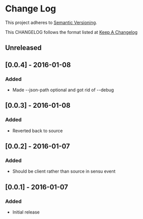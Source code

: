 # Change Log
This project adheres to [Semantic Versioning](http://semver.org/).

This CHANGELOG follows the format listed at [Keep A Changelog](http://keepachangelog.com/)

## Unreleased

## [0.0.4] - 2016-01-08
### Added
- Made --json-path optional and got rid of --debug

## [0.0.3] - 2016-01-08
### Added
- Reverted back to source

## [0.0.2] - 2016-01-07
### Added
- Should be client rather than source in sensu event

## [0.0.1] - 2016-01-07
### Added
- Initial release

